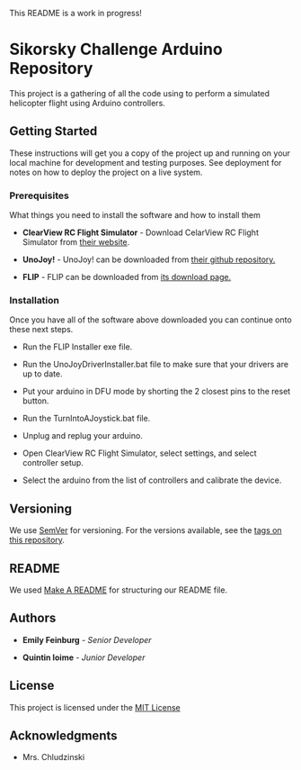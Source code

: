 This README is a work in progress!

# Sikorsky Challenge Arduino Repository

This project is a gathering of all the code using to perform a simulated helicopter flight using Arduino controllers.

## Getting Started

These instructions will get you a copy of the project up and running on your local machine for development and testing purposes. See deployment for notes on how to deploy the project on a live system.

### Prerequisites

What things you need to install the software and how to install them


* **ClearView RC Flight Simulator** - Download CelarView RC Flight Simulator from [their website](http://rcflightsim.com/).

* **UnoJoy!** - UnoJoy! can be downloaded from [their github repository.](https://github.com/AlanChatham/UnoJoy)

* **FLIP** - FLIP can be downloaded from [its download page.](https://www.microchip.com/developmenttools/ProductDetails/FLIP)

### Installation

Once you have all of the software above downloaded you can continue onto these next steps.

* Run the FLIP Installer exe file.

* Run the UnoJoyDriverInstaller.bat file to make sure that your drivers are up to date.

* Put your arduino in DFU mode by shorting the 2 closest pins to the reset button.

* Run the TurnIntoAJoystick.bat file.

* Unplug and replug your arduino.

* Open ClearView RC Flight Simulator, select settings, and select controller setup.

* Select the arduino from the list of controllers and calibrate the device.

## Versioning

We use [SemVer](http://semver.org/) for versioning. For the versions available, see the [tags on this repository](https://github.com/your/project/tags).

## README

We used [Make A README](https://www.makeareadme.com/) for structuring our README file.  

## Authors

* **Emily Feinburg** - *Senior Developer*

* **Quintin Ioime** - *Junior Developer*

## License

This project is licensed under the [MIT License](https://www.mit.edu/~amini/LICENSE.md)

## Acknowledgments

* Mrs. Chludzinski
